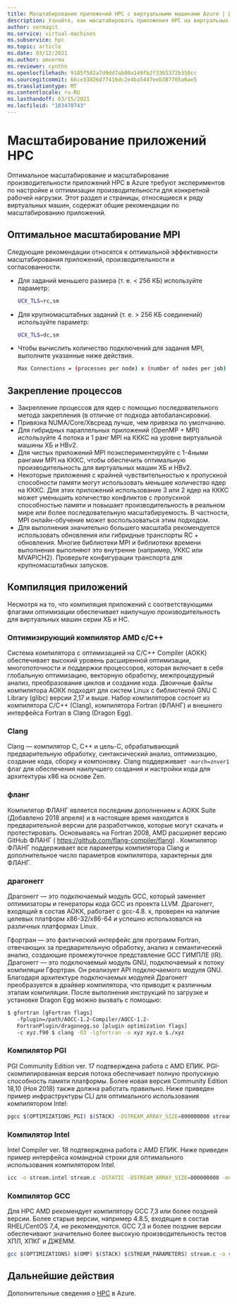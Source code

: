 ```yaml
---
title: Масштабирование приложений HPC с виртуальными машинами Azure | Документация Майкрософт
description: Узнайте, как масштабировать приложения HPC на виртуальных машинах Azure.
author: vermagit
ms.service: virtual-machines
ms.subservice: hpc
ms.topic: article
ms.date: 03/12/2021
ms.author: amverma
ms.reviewer: cynthn
ms.openlocfilehash: 9185f502a7d9dd7ab00a149fb2f3365372b350cc
ms.sourcegitcommit: 66ce33826d77416dc2e4ba5447eeb387705a6ae5
ms.translationtype: MT
ms.contentlocale: ru-RU
ms.lasthandoff: 03/15/2021
ms.locfileid: "103470743"
---
```

# <a name="scaling-hpc-applications"></a>Масштабирование приложений HPC

Оптимальное масштабирование и масштабирование производительности приложений HPC в Azure требуют экспериментов по настройке и оптимизации производительности для конкретной рабочей нагрузки. Этот раздел и страницы, относящиеся к ряду виртуальных машин, содержат общие рекомендации по масштабированию приложений.

## <a name="optimally-scaling-mpi"></a>Оптимальное масштабирование MPI 

Следующие рекомендации относятся к оптимальной эффективности масштабирования приложений, производительности и согласованности.

- Для заданий меньшего размера (т. е. < 256 КБ) используйте параметр:
   ```bash
   UCX_TLS=rc,sm
   ```

- Для крупномасштабных заданий (т. е. > 256 КБ соединений) используйте параметр:
   ```bash
   UCX_TLS=dc,sm
   ```

- Чтобы вычислить количество подключений для задания MPI, выполните указанные ниже действия.
   ```bash
   Max Connections = (processes per node) x (number of nodes per job) x (number of nodes per job) 
   ```

## <a name="process-pinning"></a>Закрепление процессов

- Закрепление процессов для ядер с помощью последовательного метода закрепления (в отличие от подхода автобалансировки). 
- Привязка NUMA/Core/Хвсреад лучше, чем привязка по умолчанию.
- Для гибридных параллельных приложений (OpenMP + MPI) используйте 4 потока и 1 ранг MPI на КККС на уровне виртуальной машины ХБ и HBv2.
- Для чистых приложений MPI поэкспериментируйте с 1-4ными рангами MPI на КККС, чтобы обеспечить оптимальную производительность для виртуальных машин ХБ и HBv2.
- Некоторые приложения с крайней чувствительностью к пропускной способности памяти могут использовать меньшее количество ядер на КККС. Для этих приложений использование 3 или 2 ядер на КККС может уменьшить количество конфликтов с пропускной способностью памяти и повышает производительность в реальном мире или более последовательную масштабируемость. В частности, MPI онлайн-обучение может воспользоваться этим подходом.
- Для выполнения значительно большего масштаба рекомендуется использовать обновления или гибридные транспорты RC + обновления. Многие библиотеки MPI и библиотеки времени выполнения выполняют это внутренне (например, УККС или MVAPICH2). Проверьте конфигурации транспорта для крупномасштабных запусков.

## <a name="compiling-applications"></a>Компиляция приложений

Несмотря на то, что компиляция приложений с соответствующими флагами оптимизации обеспечивает наилучшую производительность для виртуальных машин серии ХБ и HC.

### <a name="amd-optimizing-cc-compiler"></a>Оптимизирующий компилятор AMD с/C++

Система компилятора с оптимизацией на C/C++ Compiler (АОКК) обеспечивает высокий уровень расширенной оптимизации, многопоточности и поддержки процессоров, которая включает в себя глобальную оптимизацию, векторную обработку, межпроцедурный анализ, преобразования циклов и создание кода. Двоичные файлы компилятора АОКК подходят для систем Linux с библиотекой GNU C Library (glibc) версии 2,17 и выше. Набор компиляторов состоит из компилятора C/C++ (Clang), компилятора Fortran (ФЛАНГ) и внешнего интерфейса Fortran в Clang (Dragon Egg).

### <a name="clang"></a>Clang

Clang — компилятор C, C++ и цель-C, обрабатывающий предварительную обработку, синтаксический анализ, оптимизацию, создание кода, сборку и компоновку. Clang поддерживает  `-march=znver1` флаг для обеспечения наилучшего создания и настройки кода для архитектуры x86 на основе Zen.

### <a name="flang"></a>фланг

Компилятор ФЛАНГ является последним дополнением к АОКК Suite (Добавлено 2018 апреля) и в настоящее время находится в предварительной версии для разработчиков, которые могут скачать и протестировать. Основываясь на Fortran 2008, AMD расширяет версию GitHub ФЛАНГ ( https://github.com/flang-compiler/flang) . Компилятор ФЛАНГ поддерживает все параметры компилятора Clang и дополнительное число параметров компилятора, характерных для ФЛАНГ.

### <a name="dragonegg"></a>драгонегг

Драгонегг — это подключаемый модуль GCC, который заменяет оптимизаторы и генераторы кода GCC из проекта LLVM. Драгонегг, входящий в состав АОКК, работает с gcc-4.8. x, проверен на наличие целевых платформ x86-32/x86-64 и успешно использовался на различных платформах Linux.

Гфортран — это фактический интерфейс для программ Fortran, отвечающих за предварительную обработку, анализ и семантический анализ, создающие промежуточное представление GCC ГИМПЛЕ (IR). Драгонегг — это подключаемый модуль GNU, подключаемый к потоку компиляции Гфортран. Он реализует API подключаемого модуля GNU. Благодаря архитектуре подключаемых модулей Драгонегг преобразуется в драйвер компилятора, что приводит к различным этапам компиляции.  После выполнения инструкций по загрузке и установке Dragon Egg можно вызвать с помощью: 

```bash
$ gfortran [gFortran flags] 
   -fplugin=/path/AOCC-1.2-Compiler/AOCC-1.2-     
   FortranPlugin/dragonegg.so [plugin optimization flags]     
   -c xyz.f90 $ clang -O3 -lgfortran -o xyz xyz.o $./xyz
```
   
### <a name="pgi-compiler"></a>Компилятор PGI
PGI Community Edition ver. 17 подтверждена работа с AMD ЕПИК. PGI-скомпилированная версия потока обеспечивает полную пропускную способность памяти платформы. Более новая версия Community Edition 18,10 (Ноя 2018) также должна работать правильно. Ниже приведен пример инфраструктуры CLI для оптимального использования компилятором Intel:

```bash
pgcc $(OPTIMIZATIONS_PGI) $(STACK) -DSTREAM_ARRAY_SIZE=800000000 stream.c -o stream.pgi
```

### <a name="intel-compiler"></a>Компилятор Intel
Intel Compiler ver. 18 подтверждена работа с AMD ЕПИК. Ниже приведен пример интерфейса командной строки для оптимального использования компилятором Intel.

```bash
icc -o stream.intel stream.c -DSTATIC -DSTREAM_ARRAY_SIZE=800000000 -mcmodel=large -shared-intel -Ofast –qopenmp
```

### <a name="gcc-compiler"></a>Компилятор GCC 
Для HPC AMD рекомендует компилятору GCC 7,3 или более поздней версии. Более старые версии, например 4.8.5, входящие в состав RHEL/CentOS 7,4, не рекомендуются. GCC 7,3 и более поздние версии обеспечивают значительно более высокую производительность тестов ХПЛ, ХПКГ и ДЖЕММ.

```bash
gcc $(OPTIMIZATIONS) $(OMP) $(STACK) $(STREAM_PARAMETERS) stream.c -o stream.gcc
```

## <a name="next-steps"></a>Дальнейшие действия

Дополнительные сведения о [HPC](/azure/architecture/topics/high-performance-computing/) в Azure.
